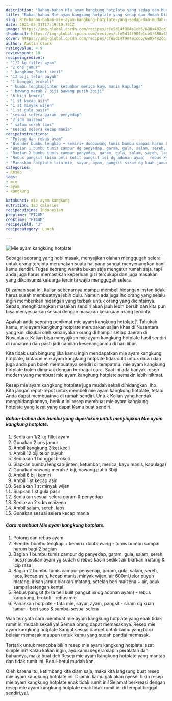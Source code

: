 ```yaml
---
description: "Bahan-bahan Mie ayam kangkung hotplate yang sedap dan Mudah Dibuat"
title: "Bahan-bahan Mie ayam kangkung hotplate yang sedap dan Mudah Dibuat"
slug: 810-bahan-bahan-mie-ayam-kangkung-hotplate-yang-sedap-dan-mudah-dibuat
date: 2021-05-31T17:19:19.771Z
image: https://img-global.cpcdn.com/recipes/cfe5d14f904e1cb5/680x482cq70/mie-ayam-kangkung-hotplate-foto-resep-utama.jpg
thumbnail: https://img-global.cpcdn.com/recipes/cfe5d14f904e1cb5/680x482cq70/mie-ayam-kangkung-hotplate-foto-resep-utama.jpg
cover: https://img-global.cpcdn.com/recipes/cfe5d14f904e1cb5/680x482cq70/mie-ayam-kangkung-hotplate-foto-resep-utama.jpg
author: Austin Clark
ratingvalue: 4.9
reviewcount: 10
recipeingredient:
- "1/2 kg fillet ayam"
- "2 ons jamur"
- " kangkung 3iket kecil"
- "12 biji telor puyuh"
- "1 bonggol brokoli"
- " bumbu lengkapjinten ketumbar merica kayu manis kapulaga"
- " bawang merah 7 biji bawang putih 3biji"
- "6 biji kemiri"
- "1 st kecap asin"
- "1 st minyak wijen"
- "1 st gula pasir"
- "sesuai selera garam  penyedap"
- "2 sdm maizena"
- " salam sereh laos"
- "sesuai selera kecap mania"
recipeinstructions:
- "Potong dan rebus ayam"
- "Blender bumbu lengkap + kemiri+ duobawang tumis bumbu sampai harum bagi 2 bagian"
- "Bagian 1 bumbu tumis campur dg penyedap, garam, gula, salam, sereh, laos,masukan ayam yg sudah d rebus kasih sedikit air biarkan matang &amp; icip rasa"
- "Bagian 2 bumbu tumis campur penyedap, garam, gula, salam, sereh, laos, kecap asin, kecap manis, minyak wijen, air 600ml,telor puyuh matang, irisan jamur biarkan matang, setelah beri maizena + air, aduk sampai setengah kental"
- "Rebus pangsit (bisa beli kulit pangsit isi dg adonan ayam)  rebus kangkung, brokoli rebus mie"
- "Panaskan hotplate tata mie, sayur, ayam, pangsit siram dg kuah jamur beri saos &amp; sambal sesuai selera"
categories:
- Resep
tags:
- mie
- ayam
- kangkung

katakunci: mie ayam kangkung 
nutrition: 183 calories
recipecuisine: Indonesian
preptime: "PT20M"
cooktime: "PT44M"
recipeyield: "3"
recipecategory: Lunch

---
```



![Mie ayam kangkung hotplate](https://img-global.cpcdn.com/recipes/cfe5d14f904e1cb5/680x482cq70/mie-ayam-kangkung-hotplate-foto-resep-utama.jpg)

Sebagai seorang yang hobi masak, menyajikan olahan menggugah selera untuk orang tercinta merupakan suatu hal yang sangat menyenangkan bagi kamu sendiri. Tugas seorang  wanita bukan saja mengatur rumah saja, tapi anda juga harus memastikan keperluan gizi tercukupi dan juga masakan yang dikonsumsi keluarga tercinta wajib menggugah selera.

Di zaman  saat ini, kalian sebenarnya mampu membeli hidangan instan tidak harus susah membuatnya lebih dulu. Namun ada juga lho orang yang selalu ingin memberikan hidangan yang terbaik untuk orang yang dicintainya. Sebab, menghidangkan masakan sendiri akan jauh lebih bersih dan kita pun bisa menyesuaikan sesuai dengan masakan kesukaan orang tercinta. 



Apakah anda seorang penikmat mie ayam kangkung hotplate?. Tahukah kamu, mie ayam kangkung hotplate merupakan sajian khas di Nusantara yang kini disukai oleh kebanyakan orang di hampir setiap daerah di Nusantara. Kalian bisa menyajikan mie ayam kangkung hotplate hasil sendiri di rumahmu dan pasti jadi camilan kesenanganmu di hari libur.

Kita tidak usah bingung jika kamu ingin mendapatkan mie ayam kangkung hotplate, lantaran mie ayam kangkung hotplate tidak sulit untuk dicari dan juga anda pun boleh membuatnya sendiri di tempatmu. mie ayam kangkung hotplate boleh dimasak dengan berbagai cara. Saat ini ada banyak resep modern yang membuat mie ayam kangkung hotplate semakin lebih nikmat.

Resep mie ayam kangkung hotplate juga mudah sekali dihidangkan, lho. Kita jangan repot-repot untuk membeli mie ayam kangkung hotplate, tetapi Anda dapat membuatnya di rumah sendiri. Untuk Kalian yang hendak menghidangkannya, berikut ini resep membuat mie ayam kangkung hotplate yang lezat yang dapat Kamu buat sendiri.

<!--inarticleads1-->

##### Bahan-bahan dan bumbu yang diperlukan untuk menyiapkan Mie ayam kangkung hotplate:

1. Sediakan 1/2 kg fillet ayam
1. Gunakan 2 ons jamur
1. Ambil  kangkung 3iket kecil
1. Ambil 12 biji telor puyuh
1. Sediakan 1 bonggol brokoli
1. Siapkan  bumbu lengkap(jinten, ketumbar, merica, kayu manis, kapulaga)
1. Gunakan  bawang merah 7 biji, bawang putih 3biji
1. Ambil 6 biji kemiri
1. Ambil 1 st kecap asin
1. Sediakan 1 st minyak wijen
1. Siapkan 1 st gula pasir
1. Sediakan sesuai selera garam &amp; penyedap
1. Sediakan 2 sdm maizena
1. Ambil  salam, sereh, laos
1. Gunakan sesuai selera kecap mania




<!--inarticleads2-->

##### Cara membuat Mie ayam kangkung hotplate:

1. Potong dan rebus ayam
1. Blender bumbu lengkap + kemiri+ duobawang - tumis bumbu sampai harum bagi 2 bagian
1. Bagian 1 bumbu tumis campur dg penyedap, garam, gula, salam, sereh, laos,masukan ayam yg sudah d rebus kasih sedikit air biarkan matang &amp; icip rasa
1. Bagian 2 bumbu tumis campur penyedap, garam, gula, salam, sereh, laos, kecap asin, kecap manis, minyak wijen, air 600ml,telor puyuh matang, irisan jamur biarkan matang, setelah beri maizena + air, aduk sampai setengah kental
1. Rebus pangsit (bisa beli kulit pangsit isi dg adonan ayam)  - rebus kangkung, brokoli - rebus mie
1. Panaskan hotplate - tata mie, sayur, ayam, pangsit - siram dg kuah jamur - beri saos &amp; sambal sesuai selera




Wah ternyata cara membuat mie ayam kangkung hotplate yang enak tidak rumit ini mudah sekali ya! Semua orang dapat memasaknya. Resep mie ayam kangkung hotplate Sangat sesuai banget untuk kamu yang baru belajar memasak maupun untuk kamu yang sudah pandai memasak.

Tertarik untuk mencoba bikin resep mie ayam kangkung hotplate lezat simple ini? Kalau kalian ingin, ayo kamu segera siapin peralatan dan bahannya, maka buat deh Resep mie ayam kangkung hotplate yang mantab dan tidak rumit ini. Betul-betul mudah kan. 

Oleh karena itu, ketimbang kita diam saja, maka kita langsung buat resep mie ayam kangkung hotplate ini. Dijamin kamu gak akan nyesel bikin resep mie ayam kangkung hotplate enak tidak rumit ini! Selamat berkreasi dengan resep mie ayam kangkung hotplate enak tidak rumit ini di tempat tinggal sendiri,ya!.

